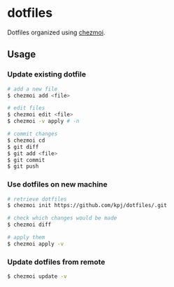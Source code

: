 # dotfiles

Dotfiles organized using [chezmoi](https://www.chezmoi.io/).


## Usage

### Update existing dotfile

```bash
# add a new file
$ chezmoi add <file>

# edit files
$ chezmoi edit <file>
$ chezmoi -v apply # -n

# commit changes
$ chezmoi cd
$ git diff
$ git add <file>
$ git commit
$ git push
```

### Use dotfiles on new machine

```bash
# retrieve dotfiles
$ chezmoi init https://github.com/kpj/dotfiles/.git

# check which changes would be made
$ chezmoi diff

# apply them
$ chezmoi apply -v
```

### Update dotfiles from remote

```bash
$ chezmoi update -v
```
